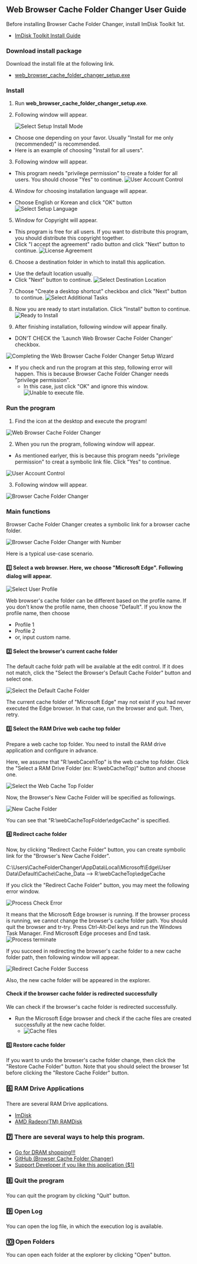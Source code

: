 ## Web Browser Cache Folder Changer User Guide

Before installing Browser Cache Folder Changer, install ImDisk Toolkit 1st.
- [ImDisk Toolkit Install Guide](https://github.com/kmscom/Browser-Cache-Folder-Changer/blob/main/User%20Guide/ImDisk%20Install%20Guide.md)

### Download install package

Download the install file at the following link.

*   [web\_browser\_cache\_folder\_changer\_setup.exe](https://github.com/kmscom/Browser-Cache-Folder-Changer/blob/main/Release/web_browser_cache_folder_changer_setup.exe)

### Install
1. Run **web\_browser\_cache\_folder\_changer\_setup.exe**.
2. Following window will appear.

    ![Select Setup Install Mode](image/1.%20install_1.png)

- Choose one depending on your favor. Usually "Install for me only (recommended)" is recommended.
- Here is an example of choosing "Install for all users". 

3. Following window will appear.
- This program needs "privilege permission" to create a folder for all users. You should choose "Yes" to continue.
![User Account Control](image/1.%20install_2.png)

4. Window for choosing installation language will appear.
- Choose English or Korean and click "OK" button
  ![Select Setup Language](image/1.%20install_3.png)

5. Window for Copyright will appear.
- This program is free for all users. If you want to distribute this program, you should distribute this copyright together.
- Click "I accept the agreement" radio button and click "Next" button to continue.
![License Agreement](image/1.%20install_4.png)

6. Choose a destination folder in which to install this application.
- Use the default location usually.
- Click "Next" button to continue.
![Select Destination Location](image/1.%20install_5.png)

7. Choose "Create a desktop shortcut" checkbox and click "Next" button to continue.
![Select Additional Tasks](image/1.%20install_6.png)

8. Now you are ready to start installation. Click "Install" button to continue.
![Ready to Install](image/1.%20install_7.png)

9. After finishing installation, following window will appear finally.
- DON'T CHECK the 'Launch Web Browser Cache Folder Changer' checkbox.

![Completing the Web Browser Cache Folder Changer Setup Wizard](image/1.%20install_8.png)
- If you check and run the program at this step, following error will happen. This is because Browser Cache Folder Changer needs "privilege permission".
    - In this case, just click "OK" and ignore this window.
![Unable to execute file.](image/1.%20install_9.png)

### Run the program
1. Find the icon at the desktop and execute the program!

![Web Browser Cache Folder Changer](image/2.%20execute.png)

2. When you run the program, following window will appear.
- As mentioned earlyer, this is because this program needs "privilege permission" to creat a symbolic link file. Click "Yes" to continue.

![User Account Control](image/2.1%20execute.png)

3. Following window will appear.

![Browser Cache Folder Changer](image/3.%20main_1.png)

### Main functions
Browser Cache Folder Changer creates a symbolic link for a browser cache folder.

![Browser Cache Folder Changer with Number](image/3.%20main_2.png)

Here is a typical use-case scenario.

#### 1️⃣ Select a web browser. Here, we choose "Microsoft Edge". Following dialog will appear.

![Select User Profile](image/3.%20main_3.png)

Web browser's cache folder can be different based on the profile name.
If you don't know the profile name, then choose "Default".
If you know the profile name, then choose
- Profile 1
- Profile 2
- or, input custom name.

#### 2️⃣ Select the browser's current cache folder
The default cache foldr path will be available at the edit control. If it does not match, click the "Select the Browser's Default Cache Folder" button and select one.

![Select the Default Cache Folder](image/3.%20main_4.png)

The current cache folder of "Microsoft Edge" may not exist if you had never executed the Edge browser. In that case, run the browser and quit. Then, retry.

#### 3️⃣ Select the RAM Drive web cache top folder
Prepare a web cache top folder. You need to install the RAM drive application and configure in advance.

Here, we assume that "R:\webCacehTop\" is the web cache top folder.
Click the "Select a RAM Drive Folder (ex: R:\webCacheTop)" button and choose one.

![Select the Web Cache Top Folder](image/3.%20main_5.png)

Now, the Browser's New Cache Folder will be specified as followings.

![New Cache Folder](image/3.%20main_6.png)

You can see that "R:\webCacheTopFolder\edgeCache" is specified.

#### 4️⃣ Redirect cache folder
Now, by clicking "Redirect Cache Folder" button, you can create symbolic link for the "Browser's New Cache Folder".

C:\Users\CacheFolderChanger\AppData\Local\Microsoft\Edge\User Data\Default\Cache\Cache_Data
-->
R:\webCacheTop\edgeCache

If you click the "Redirect Cache Folder" button, you may meet the following error window.

![Process Check Error](image/3.%20main_7.png)

It means that the Microsoft Edge browser is running. If the browser process is running, we cannot change the browser's cache folder path. You should quit the browser and tr-try. Press Ctrl-Alt-Del keys and run the Windows Task Manager. Find Microsoft Edge proceses and End task.
![Process terminate](image/3.%20main_7_1.png)

If you succeed in redirecting the browser's cache folder to a new cache folder path, then following window will appear.

![Redirect Cache Folder Success](image/3.%20main_8.png)

Also, the new cache folder will be appeared in the explorer.

#### Check if the browser cache folder is redirected successfully
We can check if the browser's cache folder is redirected successfully.
- Run the Microsoft Edge browser and check if the cache files are created successfully at the new cache folder.
    - ![Cache files](image/3.%20main_9.png)

#### 5️⃣ Restore cache folder
If you want to undo the browser's cache folder change, then click the "Restore Cache Folder" button. Note that you should select the browser 1st before clicking the "Restore Cache Folder" button.


### 6️⃣ RAM Drive Applications
There are several RAM Drive applications.
- [ImDisk](https://sourceforge.net/projects/imdisk-toolkit/)
- [AMD Radeon(TM) RAMDisk](https://www.radeonramdisk.com/software_downloads.php)

### 7️⃣ There are several ways to help this program.
- [Go for DRAM shopping!!!](https://semiconductor.samsung.com/dram/ddr/ddr5/?cid=us_pd_ppc_google_b2b_none_sem-b2b_text_b2b_samsung%20ddr5&utm_source=google&utm_medium=pd_ppc&utm_campaign=us_b2b_none_sem-b2b&utm_content=text_b2b&utm_term=samsung%20ddr5&gad_source=1)
- [GitHub (Browser Cache Folder Changer)](https://github.com/kmscom/Browser-Cache-Folder-Changer)
- [Support Developer if you like this application ($1)](https://www.paypal.com/paypalme/CacheFolderChanger?country.x=US&locale.x=en_US)

### 8️⃣ Quit the program
You can quit the program by clicking "Quit" button.

### 9️⃣ Open Log
You can open the log file, in which the execution log is available.

### 🔟 Open Folders
You can open each folder at the explorer by clicking "Open" button.
